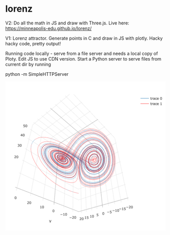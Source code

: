 # lorenz

V2: Do all the math in JS and draw with Three.js. Live here: https://minneapolis-edu.github.io/lorenz/

V1: Lorenz attractor. Generate points in C and draw in JS with plotly. Hacky hacky code, pretty output!

Running code locally - serve from a file server and needs a local copy of Ploty. Edit JS to use CDN version. Start a Python server to serve files from current dir by running 

python -m SimpleHTTPServer 


![my image](/examplechart.png?raw=true)
